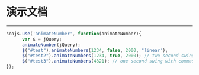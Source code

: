# 演示文档

---

<style>
#test,#test2,#test3 {font-family:'Open Sans';font-size:25px;font-weight:600;}
</style>

<div id="test"></div>

<div id="test2"></div>

<div id="test3"></div>


````javascript
seajs.use('animateNumber', function(animateNumber){
      var $ = jQuery;
      animateNumber(jQuery);
      $("#test").animateNumbers(1234, false, 2000, "linear");
      $("#test2").animateNumbers(1234, true, 2000); // two second swing with commas
      $("#test3").animateNumbers(4321); // one second swing with commas
});
````



